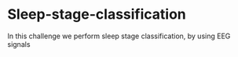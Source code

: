 # Sleep-stage-classification
In this challenge we perform sleep stage classification, by using EEG signals
